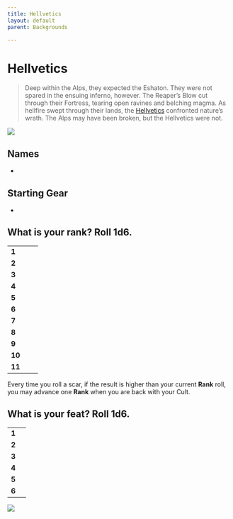 ```yaml
---
title: Hellvetics
layout: default
parent: Backgrounds

---
```


# Hellvetics

> Deep within the Alps, they expected the Eshaton. They were not spared in the ensuing inferno, however. The Reaper’s Blow cut through their Fortress, tearing open ravines and belching magma. As hellfire swept through their lands, the [Hellvetics](https://degenesis.com/world/cults/hellvetics) confronted nature’s wrath. The Alps may have been broken, but the Hellvetics were not.

![](https://a.storyblok.com/f/72501/2715x3840/a787dacaa6/003-hellvetics-archetype.jpg)

## Names

- 

## Starting Gear

- 

## What is your rank? Roll 1d6.

|        |     |     |
| ------ | --- | --- |
| **1**  |     |     |
| **2**  |     |     |
| **3**  |     |     |
| **4**  |     |     |
| **5**  |     |     |
| **6**  |     |     |
| **7**  |     |     |
| **8**  |     |     |
| **9**  |     |     |
| **10** |     |     |
| **11** |     |     |

Every time you roll a scar, if the result is higher than your current **Rank** roll, you may advance one **Rank** when you are back with your Cult.


## What is your feat? Roll 1d6.

|       |     |
| ----- | --- |
| **1** |     |
| **2** |     |
| **3** |     |
| **4** |     |
| **5** |     |
| **6** |     |

![](https://img2.storyblok.com/3492x1964/filters:quality(90)/f/72501/3840x2160/a89619dae2/hellvetics-opener.jpg)